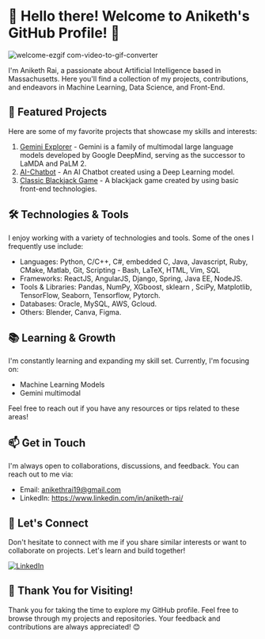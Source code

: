 # 👋 Hello there! Welcome to Aniketh's GitHub Profile! 🚀

![welcome-ezgif com-video-to-gif-converter](https://github.com/AnikethRai/AnikethRai/assets/95706188/bb8cb8a5-2436-4cfa-84a6-b1e71b448334)


I'm Aniketh Rai, a passionate about Artificial Intelligence based in Massachusetts. Here you'll find a collection of my projects, contributions, and endeavors in Machine Learning, Data Science, and Front-End.

## 🌟 Featured Projects

Here are some of my favorite projects that showcase my skills and interests:

1. [Gemini Explorer](https://github.com/AnikethRai/Gemini_Explorer) - Gemini is a family of multimodal large language models developed by Google DeepMind, serving as the successor to LaMDA and PaLM 2.
2. [AI-Chatbot](https://github.com/AnikethRai/Altruistic-AI-Chatbot) - An AI Chatbot created using a Deep Learning model.
3. [Classic Blackjack Game](https://github.com/AnikethRai/blackjack.github.io) - A blackjack game created by using basic front-end technologies.

## 🛠️ Technologies & Tools

I enjoy working with a variety of technologies and tools. Some of the ones I frequently use include:

- Languages:  Python, C/C++, C\#, embedded C, Java, Javascript, Ruby, CMake, Matlab, Git, Scripting - Bash, LaTeX, HTML, Vim, SQL
- Frameworks: ReactJS, AngularJS, Django, Spring, Java EE, NodeJS.
- Tools & Libraries: Pandas, NumPy, XGboost, sklearn , SciPy, Matplotlib, TensorFlow, Seaborn, Tensorflow, Pytorch.
- Databases: Oracle, MySQL, AWS, Gcloud.
- Others: Blender, Canva, Figma.
## 📚 Learning & Growth

I'm constantly learning and expanding my skill set. Currently, I'm focusing on:

- Machine Learning Models
- Gemini multimodal

Feel free to reach out if you have any resources or tips related to these areas!

## 📫 Get in Touch

I'm always open to collaborations, discussions, and feedback. You can reach out to me via:

- Email: anikethrai19@gmail.com
- LinkedIn: https://www.linkedin.com/in/aniketh-rai/

## 💬 Let's Connect

Don't hesitate to connect with me if you share similar interests or want to collaborate on projects. Let's learn and build together!

[![LinkedIn](https://img.shields.io/badge/LinkedIn-Connect-blue)](https://www.linkedin.com/in/aniketh-rai/)


## 🚀 Thank You for Visiting!

Thank you for taking the time to explore my GitHub profile. Feel free to browse through my projects and repositories. Your feedback and contributions are always appreciated! 😊
